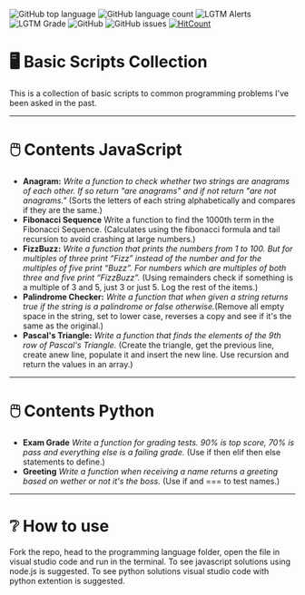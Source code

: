 ![GitHub top language](https://img.shields.io/github/languages/top/RosaleeKnight/basic-scripts-collection)
![GitHub language count](https://img.shields.io/github/languages/count/RosaleeKnight/basic-scripts-collection)
![LGTM Alerts](https://img.shields.io/lgtm/alerts/github/RosaleeKnight/basic-scripts-collection)
![LGTM Grade](https://img.shields.io/lgtm/grade/javascript/github/RosaleeKnight/basic-scripts-collection)
![GitHub](https://img.shields.io/github/license/RosaleeKnight/basic-scripts-collection)
![GitHub issues](https://img.shields.io/github/issues/RosaleeKnight/basic-scripts-collection)
[![HitCount](https://hits.dwyl.com/RosaleeKnight/basic-scripts-collection.svg?style=flat)](http://hits.dwyl.com/RosaleeKnight/basic-scripts-collection)

# 🖥️ Basic Scripts Collection
This is a collection of basic scripts to common programming problems I've been asked in the past.

-----
# 🖱️ Contents JavaScript

- **Anagram:** *Write a function to check whether two strings are anagrams of each other. If so return "are anagrams" and if not return "are not anagrams."* (Sorts the letters of each string alphabetically and compares if they are the same.)
- **Fibonacci Sequence** Write a function to find the 1000th term in the Fibonacci Sequence. (Calculates using the fibonacci formula and tail recursion to avoid crashing at large numbers.)
- **FizzBuzz:** *Write a function that prints the numbers from 1 to 100. But for multiples of three print “Fizz” instead of the number and for the multiples of five print “Buzz”. For numbers which are multiples of both three and five print “FizzBuzz”.* (Using remainders check if something is a multiple of 3 and 5, just 3 or just 5. Log the rest of the items.)
- **Palindrome Checker:** *Write a function that when given a string returns true if the string is a palindrome or false otherwise.*(Remove all empty space in the string, set to lower case, reverses a copy and see if it's the same as the original.)
- **Pascal's Triangle:** *Write a function that finds the elements of the 9th row of Pascal's Triangle.* (Create the triangle, get the previous line, create anew line, populate it and insert the new line. Use recursion and return the values in an array.)

-----
# 🖱️ Contents Python
- **Exam Grade** *Write a function for grading tests. 90% is top score, 70% is pass and everything else is a failing grade.* (Use if then elif then else statements to define.)
- **Greeting** *Write a function when receiving a name returns a greeting based on wether or not it's the boss.* (Use if and === to test names.)

-----
# ❔ How to use
Fork the repo, head to the programming language folder, open the file in visual studio code and run in the terminal. To see javascript solutions using node.js is suggested. To see python solutions visual studio code with python extention is suggested.
